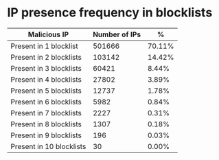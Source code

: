 # IP presence frequency in blocklists
| Malicious IP | Number of IPs | % |
|----|----|----|
| Present in 1 blocklist | 501666 | 70.11% |
| Present in 2 blocklists | 103142 | 14.42% |
| Present in 3 blocklists | 60421 | 8.44% |
| Present in 4 blocklists | 27802 | 3.89% |
| Present in 5 blocklists | 12737 | 1.78% |
| Present in 6 blocklists | 5982 | 0.84% |
| Present in 7 blocklists | 2227 | 0.31% |
| Present in 8 blocklists | 1307 | 0.18% |
| Present in 9 blocklists | 196 | 0.03% |
| Present in 10 blocklists | 30 | 0.00% |
